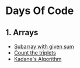 # Days Of Code

## 1. Arrays
- [Subarray with given sum](../main/SubarraySum.cpp)
- [Count the triplets](../main/CountTriplet.cpp)
- [Kadane's Algorithm](../main/MaxSubarraySum.cpp)
